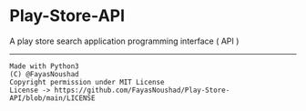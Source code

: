 # Play-Store-API

A play store search application programming interface ( API )

---

```
Made with Python3
(C) @FayasNoushad
Copyright permission under MIT License
License -> https://github.com/FayasNoushad/Play-Store-API/blob/main/LICENSE
```
